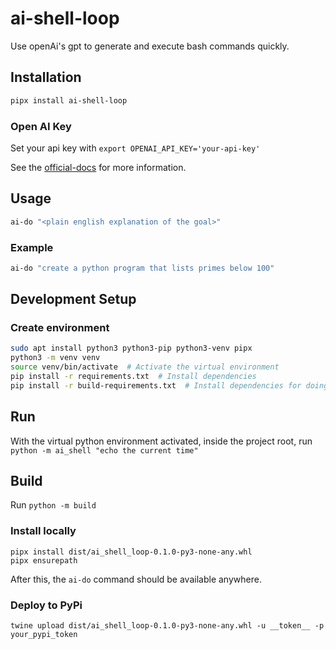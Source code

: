 # ai-shell-loop
Use openAi's gpt to generate and execute bash commands quickly.

## Installation

```bash
pipx install ai-shell-loop
```

### Open AI Key

Set your api key with `export OPENAI_API_KEY='your-api-key'`

See the [official-docs](https://help.openai.com/en/articles/5112595-best-practices-for-api-key-safety)
for more information.


## Usage

```bash
ai-do "<plain english explanation of the goal>"
```

### Example

```bash
ai-do "create a python program that lists primes below 100"
```

## Development Setup

### Create environment
```bash
sudo apt install python3 python3-pip python3-venv pipx
python3 -m venv venv
source venv/bin/activate  # Activate the virtual environment
pip install -r requirements.txt  # Install dependencies
pip install -r build-requirements.txt  # Install dependencies for doing a build.
```


## Run 

With the virtual python environment activated, inside the project root, run `python -m ai_shell "echo the current time"`


## Build

Run `python -m build`

### Install locally

```
pipx install dist/ai_shell_loop-0.1.0-py3-none-any.whl
pipx ensurepath
```
After this, the `ai-do` command should be available anywhere. 

### Deploy to PyPi

```
twine upload dist/ai_shell_loop-0.1.0-py3-none-any.whl -u __token__ -p your_pypi_token
```